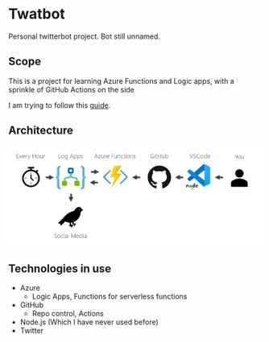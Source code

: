 # Twatbot
Personal twitterbot project. Bot still unnamed.

## Scope
This is a project for learning Azure Functions and Logic apps, with a sprinkle of GitHub Actions on the side

I am trying to follow this [guide](https://archive.azurecitadel.com/devops/ServerlessTwitterBot/).

## Architecture
![Architechure picture](/assets/architecture.jpg)

## Technologies in use

- Azure
    - Logic Apps, Functions for serverless functions
- GitHub 
    - Repo control, Actions
- Node.js (Which I have never used before)
- Twitter 
